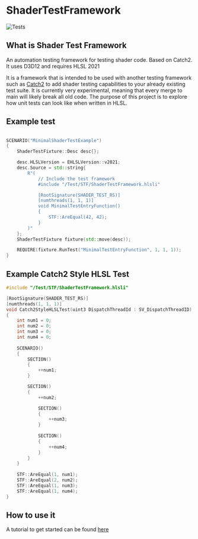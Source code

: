 # ShaderTestFramework

![Tests](https://github.com/KStocky/ShaderTestFramework/actions/workflows/BuildAndRunTests.yml/badge.svg)

## What is Shader Test Framework

An automation testing framework for testing shader code. Based on Catch2. It uses D3D12 and requires HLSL 2021

It is a framework that is intended to be used with another testing framework such as [Catch2](https://github.com/catchorg/Catch2/tree/devel) to add shader testing capabilities to your already existing test suite. It is currently very experimental, meaning that every merge to main will likely break all old code. The purpose of this project is to explore how unit tests can look like when written in HLSL.

## Example test

```c++

SCENARIO("MinimalShaderTestExample")
{
    ShaderTestFixture::Desc desc{};

    desc.HLSLVersion = EHLSLVersion::v2021;
    desc.Source = std::string{
        R"(
            // Include the test framework
            #include "/Test/STF/ShaderTestFramework.hlsli"

            [RootSignature(SHADER_TEST_RS)]
            [numthreads(1, 1, 1)]
            void MinimalTestEntryFunction()
            {
                STF::AreEqual(42, 42);
            }
        )"
    };
    ShaderTestFixture fixture(std::move(desc));

    REQUIRE(fixture.RunTest("MinimalTestEntryFunction", 1, 1, 1));
}

```

## Example Catch2 Style HLSL Test

```c++
#include "/Test/STF/ShaderTestFramework.hlsli"

[RootSignature(SHADER_TEST_RS)]
[numthreads(1, 1, 1)]
void Catch2StyleHLSLTest(uint3 DispatchThreadId : SV_DispatchThreadID)
{
    int num1 = 0;
    int num2 = 0;
    int num3 = 0;
    int num4 = 0;
    
    SCENARIO()
    {
        SECTION()
        {
            ++num1;
        }

        SECTION()
        {
            ++num2;

            SECTION()
            {
                ++num3;
            }
        
            SECTION()
            {
                ++num4;
            }
        }
    }
    
    STF::AreEqual(1, num1);
    STF::AreEqual(2, num2);
    STF::AreEqual(1, num3);
    STF::AreEqual(1, num4);
}

```

## How to use it

A tutorial to get started can be found [here](docs/Tutorial.md)